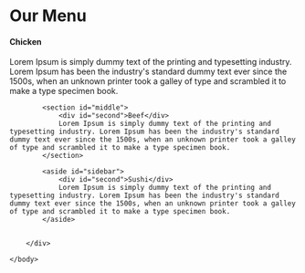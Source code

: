 <!DOCTYPE html>
<html lang="en">
    <head>
        <link rel= "stylesheet" type="text/css" href="cs.css">
    </head>
    <body>
       <h1><strong>Our Menu</strong></h1>
        <div id="pagewrap">		
            <section id="content">
                <div id="second"><h4>Chicken</h4></div>
                Lorem Ipsum is simply dummy text of the printing and typesetting industry. Lorem Ipsum has been the industry's standard dummy text ever since the 1500s, when an unknown printer took a galley of type and scrambled it to make a type specimen book.
            </section>
            
            <section id="middle">
                <div id="second">Beef</div>
                Lorem Ipsum is simply dummy text of the printing and typesetting industry. Lorem Ipsum has been the industry's standard dummy text ever since the 1500s, when an unknown printer took a galley of type and scrambled it to make a type specimen book.
            </section>
        
            <aside id="sidebar">
                <div id="second">Sushi</div>
                Lorem Ipsum is simply dummy text of the printing and typesetting industry. Lorem Ipsum has been the industry's standard dummy text ever since the 1500s, when an unknown printer took a galley of type and scrambled it to make a type specimen book.
            </aside>
            
        
        </div>
      
    </body>
</html>
